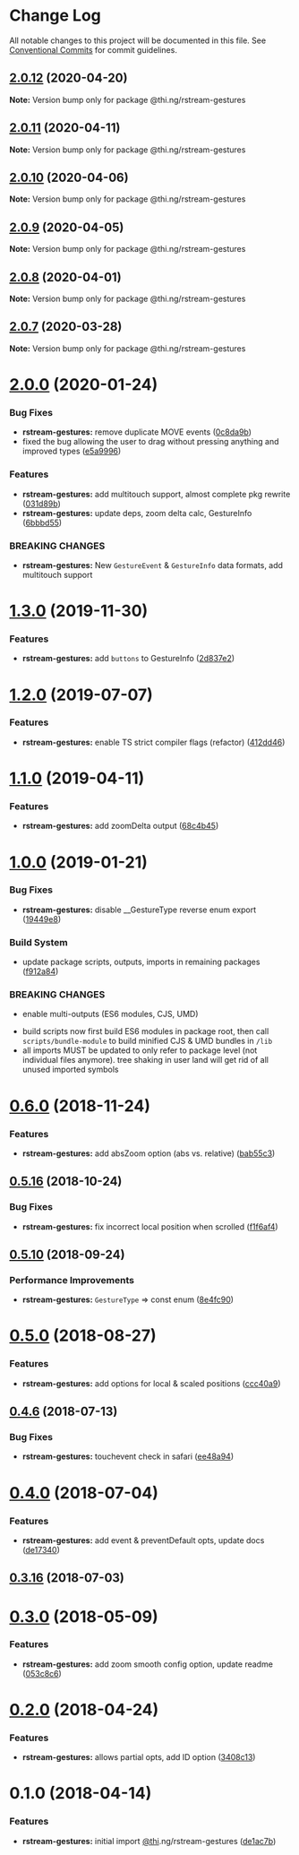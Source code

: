 # Change Log

All notable changes to this project will be documented in this file.
See [Conventional Commits](https://conventionalcommits.org) for commit guidelines.

## [2.0.12](https://github.com/thi-ng/umbrella/compare/@thi.ng/rstream-gestures@2.0.11...@thi.ng/rstream-gestures@2.0.12) (2020-04-20)

**Note:** Version bump only for package @thi.ng/rstream-gestures





## [2.0.11](https://github.com/thi-ng/umbrella/compare/@thi.ng/rstream-gestures@2.0.10...@thi.ng/rstream-gestures@2.0.11) (2020-04-11)

**Note:** Version bump only for package @thi.ng/rstream-gestures





## [2.0.10](https://github.com/thi-ng/umbrella/compare/@thi.ng/rstream-gestures@2.0.9...@thi.ng/rstream-gestures@2.0.10) (2020-04-06)

**Note:** Version bump only for package @thi.ng/rstream-gestures





## [2.0.9](https://github.com/thi-ng/umbrella/compare/@thi.ng/rstream-gestures@2.0.8...@thi.ng/rstream-gestures@2.0.9) (2020-04-05)

**Note:** Version bump only for package @thi.ng/rstream-gestures





## [2.0.8](https://github.com/thi-ng/umbrella/compare/@thi.ng/rstream-gestures@2.0.7...@thi.ng/rstream-gestures@2.0.8) (2020-04-01)

**Note:** Version bump only for package @thi.ng/rstream-gestures





## [2.0.7](https://github.com/thi-ng/umbrella/compare/@thi.ng/rstream-gestures@2.0.6...@thi.ng/rstream-gestures@2.0.7) (2020-03-28)

**Note:** Version bump only for package @thi.ng/rstream-gestures





# [2.0.0](https://github.com/thi-ng/umbrella/compare/@thi.ng/rstream-gestures@1.3.0...@thi.ng/rstream-gestures@2.0.0) (2020-01-24)

### Bug Fixes

* **rstream-gestures:** remove duplicate MOVE events ([0c8da9b](https://github.com/thi-ng/umbrella/commit/0c8da9b235be37082f514b515917b82a630095d0))
* fixed the bug allowing the user to drag without pressing anything and improved types ([e5a9996](https://github.com/thi-ng/umbrella/commit/e5a9996b73a6284b115d7ef601f3b032a1bdc3fb))

### Features

* **rstream-gestures:** add multitouch support, almost complete pkg rewrite ([031d89b](https://github.com/thi-ng/umbrella/commit/031d89bd3ada19c5aee158545bfec11e06a70a5f))
* **rstream-gestures:** update deps, zoom delta calc, GestureInfo ([6bbbd55](https://github.com/thi-ng/umbrella/commit/6bbbd550e2d29e183a8a23447f003f9e31589112))

### BREAKING CHANGES

* **rstream-gestures:** New `GestureEvent` & `GestureInfo` data formats,
add multitouch support

# [1.3.0](https://github.com/thi-ng/umbrella/compare/@thi.ng/rstream-gestures@1.2.6...@thi.ng/rstream-gestures@1.3.0) (2019-11-30)

### Features

* **rstream-gestures:** add `buttons` to GestureInfo ([2d837e2](https://github.com/thi-ng/umbrella/commit/2d837e2858754f50e24afc1f939755d1a3096d43))

# [1.2.0](https://github.com/thi-ng/umbrella/compare/@thi.ng/rstream-gestures@1.1.4...@thi.ng/rstream-gestures@1.2.0) (2019-07-07)

### Features

* **rstream-gestures:** enable TS strict compiler flags (refactor) ([412dd46](https://github.com/thi-ng/umbrella/commit/412dd46))

# [1.1.0](https://github.com/thi-ng/umbrella/compare/@thi.ng/rstream-gestures@1.0.21...@thi.ng/rstream-gestures@1.1.0) (2019-04-11)

### Features

* **rstream-gestures:** add zoomDelta output ([68c4b45](https://github.com/thi-ng/umbrella/commit/68c4b45))

# [1.0.0](https://github.com/thi-ng/umbrella/compare/@thi.ng/rstream-gestures@0.6.9...@thi.ng/rstream-gestures@1.0.0) (2019-01-21)

### Bug Fixes

* **rstream-gestures:** disable __GestureType reverse enum export ([19449e8](https://github.com/thi-ng/umbrella/commit/19449e8))

### Build System

* update package scripts, outputs, imports in remaining packages ([f912a84](https://github.com/thi-ng/umbrella/commit/f912a84))

### BREAKING CHANGES

* enable multi-outputs (ES6 modules, CJS, UMD)

- build scripts now first build ES6 modules in package root, then call
  `scripts/bundle-module` to build minified CJS & UMD bundles in `/lib`
- all imports MUST be updated to only refer to package level
  (not individual files anymore). tree shaking in user land will get rid of
  all unused imported symbols

# [0.6.0](https://github.com/thi-ng/umbrella/compare/@thi.ng/rstream-gestures@0.5.18...@thi.ng/rstream-gestures@0.6.0) (2018-11-24)

### Features

* **rstream-gestures:** add absZoom option (abs vs. relative) ([bab55c3](https://github.com/thi-ng/umbrella/commit/bab55c3))

## [0.5.16](https://github.com/thi-ng/umbrella/compare/@thi.ng/rstream-gestures@0.5.15...@thi.ng/rstream-gestures@0.5.16) (2018-10-24)

### Bug Fixes

* **rstream-gestures:** fix incorrect local position when scrolled ([f1f6af4](https://github.com/thi-ng/umbrella/commit/f1f6af4))

<a name="0.5.10"></a>
## [0.5.10](https://github.com/thi-ng/umbrella/compare/@thi.ng/rstream-gestures@0.5.9...@thi.ng/rstream-gestures@0.5.10) (2018-09-24)

### Performance Improvements

* **rstream-gestures:** `GestureType` => const enum ([8e4fc90](https://github.com/thi-ng/umbrella/commit/8e4fc90))

<a name="0.5.0"></a>
# [0.5.0](https://github.com/thi-ng/umbrella/compare/@thi.ng/rstream-gestures@0.4.18...@thi.ng/rstream-gestures@0.5.0) (2018-08-27)

### Features

* **rstream-gestures:** add options for local & scaled positions ([ccc40a9](https://github.com/thi-ng/umbrella/commit/ccc40a9))

<a name="0.4.6"></a>
## [0.4.6](https://github.com/thi-ng/umbrella/compare/@thi.ng/rstream-gestures@0.4.5...@thi.ng/rstream-gestures@0.4.6) (2018-07-13)

### Bug Fixes

* **rstream-gestures:** touchevent check in safari ([ee48a94](https://github.com/thi-ng/umbrella/commit/ee48a94))

<a name="0.4.0"></a>
# [0.4.0](https://github.com/thi-ng/umbrella/compare/@thi.ng/rstream-gestures@0.3.16...@thi.ng/rstream-gestures@0.4.0) (2018-07-04)

### Features

* **rstream-gestures:** add event & preventDefault opts, update docs ([de17340](https://github.com/thi-ng/umbrella/commit/de17340))

<a name="0.3.16"></a>
## [0.3.16](https://github.com/thi-ng/umbrella/compare/@thi.ng/rstream-gestures@0.3.15...@thi.ng/rstream-gestures@0.3.16) (2018-07-03)

<a name="0.3.0"></a>
# [0.3.0](https://github.com/thi-ng/umbrella/compare/@thi.ng/rstream-gestures@0.2.5...@thi.ng/rstream-gestures@0.3.0) (2018-05-09)

### Features

* **rstream-gestures:** add zoom smooth config option, update readme ([053c8c6](https://github.com/thi-ng/umbrella/commit/053c8c6))

<a name="0.2.0"></a>
# [0.2.0](https://github.com/thi-ng/umbrella/compare/@thi.ng/rstream-gestures@0.1.9...@thi.ng/rstream-gestures@0.2.0) (2018-04-24)

### Features

* **rstream-gestures:** allows partial opts, add ID option ([3408c13](https://github.com/thi-ng/umbrella/commit/3408c13))

<a name="0.1.0"></a>
# 0.1.0 (2018-04-14)

### Features

* **rstream-gestures:** initial import [@thi](https://github.com/thi).ng/rstream-gestures ([de1ac7b](https://github.com/thi-ng/umbrella/commit/de1ac7b))
